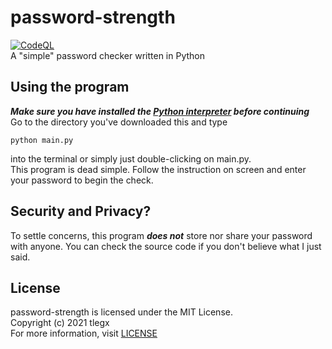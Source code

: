 # password-strength
[![CodeQL](https://github.com/tlegx/password-strength/actions/workflows/codeql-analysis.yml/badge.svg)](https://github.com/tlegx/password-strength/actions/workflows/codeql-analysis.yml)</br>
A "simple" password checker written in Python
## Using the program
***Make sure you have installed the [Python interpreter](https://python.org) before continuing***</br>
Go to the directory you've downloaded this and type
```
python main.py
```
into the terminal or simply just double-clicking on main.py.</br>
This program is dead simple. Follow the instruction on screen and enter your password to begin the check.
## Security and Privacy?
To settle concerns, this program ***does not*** store nor share your password with anyone. You can check the source code if you don't believe what I just said.
## License
password-strength is licensed under the MIT License.</br>
Copyright (c) 2021 tlegx</br>
For more information, visit [LICENSE](https://github.com/tlegx/password-strength/blob/master/LICENSE)
